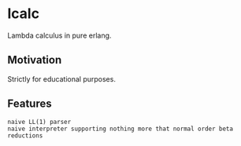 lcalc
=====

Lambda calculus in pure erlang.

Motivation
-----

Strictly for educational purposes.

Features
-----

    naive LL(1) parser
    naive interpreter supporting nothing more that normal order beta reductions
